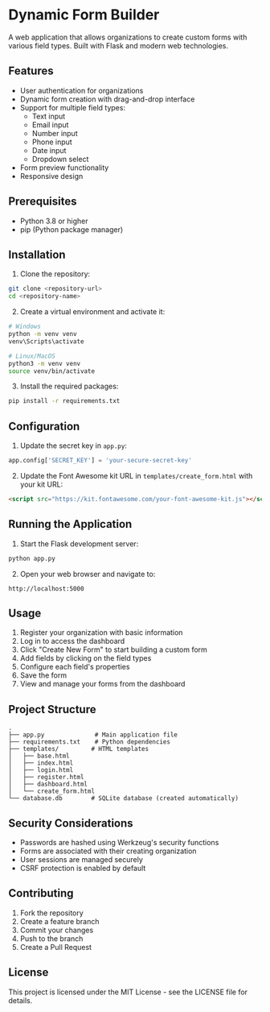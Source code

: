 # Dynamic Form Builder

A web application that allows organizations to create custom forms with various field types. Built with Flask and modern web technologies.

## Features

- User authentication for organizations
- Dynamic form creation with drag-and-drop interface
- Support for multiple field types:
  - Text input
  - Email input
  - Number input
  - Phone input
  - Date input
  - Dropdown select
- Form preview functionality
- Responsive design

## Prerequisites

- Python 3.8 or higher
- pip (Python package manager)

## Installation

1. Clone the repository:
```bash
git clone <repository-url>
cd <repository-name>
```

2. Create a virtual environment and activate it:
```bash
# Windows
python -m venv venv
venv\Scripts\activate

# Linux/MacOS
python3 -m venv venv
source venv/bin/activate
```

3. Install the required packages:
```bash
pip install -r requirements.txt
```

## Configuration

1. Update the secret key in `app.py`:
```python
app.config['SECRET_KEY'] = 'your-secure-secret-key'
```

2. Update the Font Awesome kit URL in `templates/create_form.html` with your kit URL:
```html
<script src="https://kit.fontawesome.com/your-font-awesome-kit.js"></script>
```

## Running the Application

1. Start the Flask development server:
```bash
python app.py
```

2. Open your web browser and navigate to:
```
http://localhost:5000
```

## Usage

1. Register your organization with basic information
2. Log in to access the dashboard
3. Click "Create New Form" to start building a custom form
4. Add fields by clicking on the field types
5. Configure each field's properties
6. Save the form
7. View and manage your forms from the dashboard

## Project Structure

```
.
├── app.py              # Main application file
├── requirements.txt    # Python dependencies
├── templates/         # HTML templates
│   ├── base.html
│   ├── index.html
│   ├── login.html
│   ├── register.html
│   ├── dashboard.html
│   └── create_form.html
└── database.db        # SQLite database (created automatically)
```

## Security Considerations

- Passwords are hashed using Werkzeug's security functions
- Forms are associated with their creating organization
- User sessions are managed securely
- CSRF protection is enabled by default

## Contributing

1. Fork the repository
2. Create a feature branch
3. Commit your changes
4. Push to the branch
5. Create a Pull Request

## License

This project is licensed under the MIT License - see the LICENSE file for details. 